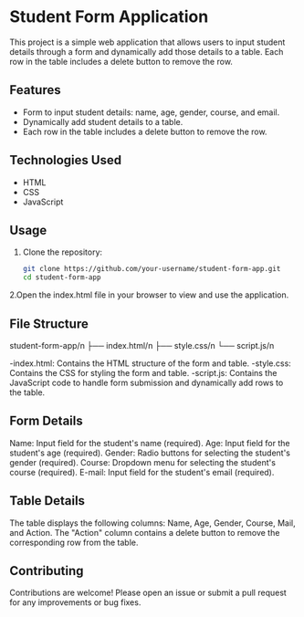 # Student Form Application

This project is a simple web application that allows users to input student details through a form and dynamically add those details to a table. Each row in the table includes a delete button to remove the row.

## Features

- Form to input student details: name, age, gender, course, and email.
- Dynamically add student details to a table.
- Each row in the table includes a delete button to remove the row.

## Technologies Used

- HTML
- CSS
- JavaScript

## Usage

1. Clone the repository:
   ```bash
   git clone https://github.com/your-username/student-form-app.git
   cd student-form-app
   
2.Open the index.html file in your browser to view and use the application.

## File Structure

student-form-app/n
├── index.html/n
├── style.css/n
└── script.js/n

-index.html: Contains the HTML structure of the form and table.
-style.css: Contains the CSS for styling the form and table.
-script.js: Contains the JavaScript code to handle form submission and dynamically add rows to the table.


## Form Details

Name: Input field for the student's name (required).
Age: Input field for the student's age (required).
Gender: Radio buttons for selecting the student's gender (required).
Course: Dropdown menu for selecting the student's course (required).
E-mail: Input field for the student's email (required).

## Table Details

The table displays the following columns: Name, Age, Gender, Course, Mail, and Action.
The "Action" column contains a delete button to remove the corresponding row from the table.

## Contributing

Contributions are welcome! Please open an issue or submit a pull request for any improvements or bug fixes.

